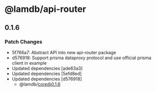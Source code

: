 # @lamdb/api-router

## 0.1.6

### Patch Changes

- 5f766a7: Abstract API into new api-router package
- d576918: Support prisma dataproxy protocol and use official prisma client in example
- Updated dependencies [ade63a3]
- Updated dependencies [5efd8ed]
- Updated dependencies [d576918]
  - @lamdb/core@0.1.6
